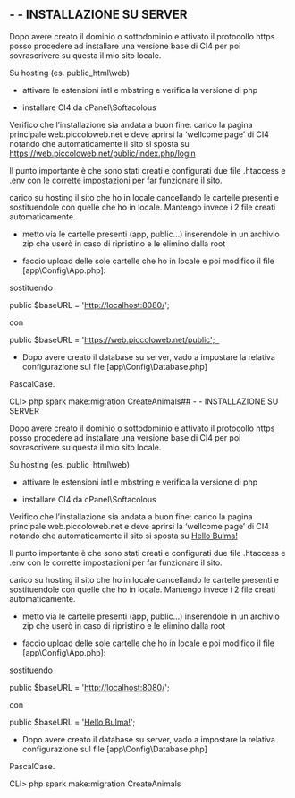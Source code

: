 ## - - INSTALLAZIONE SU SERVER

Dopo avere creato il dominio o sottodominio e attivato il protocollo https posso procedere ad installare una versione base di CI4 per poi sovrascrivere su questa il mio sito locale.

Su hosting (es. public_html\web)

- attivare le estensioni intl e mbstring e verifica la versione di php 

- installare CI4 da cPanel\Softacolous

Verifico che l’installazione sia andata a buon fine: carico la pagina principale web.piccoloweb.net e deve aprirsi la ‘wellcome page’ di CI4 notando che automaticamente il sito si sposta su https://web.piccoloweb.net/public/index.php/login

Il punto importante è che sono stati creati e configurati due file .htaccess e .env con le corrette impostazioni per far funzionare il sito. 

carico su hosting il sito che ho in locale cancellando le cartelle presenti e sostituendole con quelle che ho in locale. Mantengo invece i 2 file creati automaticamente.

- metto via le cartelle presenti (app, public…) inserendole in un archivio zip che userò in caso di ripristino e le elimino dalla root

- faccio upload delle sole cartelle che ho in locale e poi modifico il file [app\Config\App.php]: 

sostituendo 

public $baseURL = '[http://localhost:8080/](http://localhost:8080/)';

con 

public $baseURL = 'https://web.piccoloweb.net/public';  

- Dopo avere creato il database su server, vado a impostare la relativa configurazione sul file [app\Config\Database.php]

PascalCase.

CLI> php spark make:migration CreateAnimals## - - INSTALLAZIONE SU SERVER

Dopo avere creato il dominio o sottodominio e attivato il protocollo https posso procedere ad installare una versione base di CI4 per poi sovrascrivere su questa il mio sito locale.

Su hosting (es. public_html\web)

- attivare le estensioni intl e mbstring e verifica la versione di php 

- installare CI4 da cPanel\Softacolous

Verifico che l’installazione sia andata a buon fine: carico la pagina principale web.piccoloweb.net e deve aprirsi la ‘wellcome page’ di CI4 notando che automaticamente il sito si sposta su [Hello Bulma!](https://web.piccoloweb.net/public/index.php/login)

Il punto importante è che sono stati creati e configurati due file .htaccess e .env con le corrette impostazioni per far funzionare il sito. 

carico su hosting il sito che ho in locale cancellando le cartelle presenti e sostituendole con quelle che ho in locale. Mantengo invece i 2 file creati automaticamente.

- metto via le cartelle presenti (app, public…) inserendole in un archivio zip che userò in caso di ripristino e le elimino dalla root

- faccio upload delle sole cartelle che ho in locale e poi modifico il file [app\Config\App.php]: 

sostituendo 

public $baseURL = '[http://localhost:8080/](http://localhost:8080/)';

con 

public $baseURL = '[Hello Bulma!](https://web.piccoloweb.net/public)';  

- Dopo avere creato il database su server, vado a impostare la relativa configurazione sul file [app\Config\Database.php]

PascalCase.

CLI> php spark make:migration CreateAnimals
